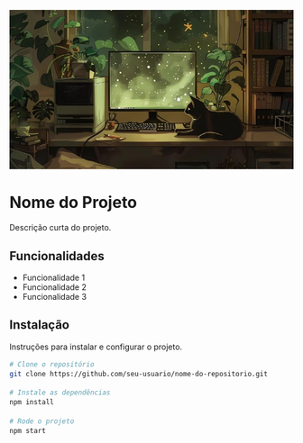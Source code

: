 ![Cabeçalho](https://github.com/Amandasfs/Amandasfs/blob/main/.github/workflows/imagem_2024-08-07_150418713.png)

# Nome do Projeto

Descrição curta do projeto.

## Funcionalidades

- Funcionalidade 1
- Funcionalidade 2
- Funcionalidade 3

## Instalação

Instruções para instalar e configurar o projeto.

```bash
# Clone o repositório
git clone https://github.com/seu-usuario/nome-do-repositorio.git

# Instale as dependências
npm install

# Rode o projeto
npm start
